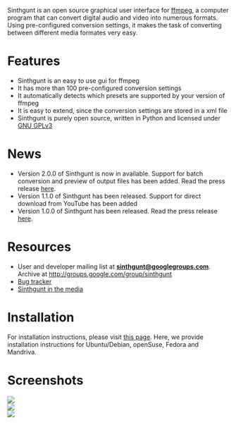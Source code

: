 Sinthgunt is an open source graphical user interface for [ffmpeg](http://www.ffmpeg.org), a computer program that can convert digital audio and video into numerous formats.
Using pre-configured conversion settings, it makes the task of converting between different media formates very easy.
# Features #
  * Sinthgunt is an easy to use gui for ffmpeg
  * It has more than 100 pre-configured conversion settings
  * It automatically detects which presets are supported by your version of ffmpeg
  * It is easy to extend, since the conversion settings are stored in a xml file
  * Sinthgunt is purely open source, written in Python and licensed under [GNU GPLv3](http://code.google.com/p/sinthgunt/wiki/License)
# News #
  * Version 2.0.0 of Sinthgunt is now in available. Support for batch conversion and preview of output files has been added. Read the press release [here](http://code.google.com/p/sinthgunt/wiki/Press_Releases).
  * Version 1.1.0 of Sinthgunt has been released. Support for direct download from YouTube has been added
  * Version 1.0.0 of Sinthgunt has been released. Read the press release [here](http://code.google.com/p/sinthgunt/wiki/Press_Releases).
# Resources #
  * User and developer mailing list at **sinthgunt@googlegroups.com**. Archive at http://groups.google.com/group/sinthgunt
  * [Bug tracker](http://code.google.com/p/sinthgunt/issues/list)
  * [Sinthgunt in the media](http://code.google.com/p/sinthgunt/wiki/sinthgunt_in_the_media)

# Installation #
For installation instructions, please visit [this page](http://code.google.com/p/sinthgunt/wiki/Installation). Here, we provide installation instructions for Ubuntu/Debian, openSuse, Fedora and Mandriva.

# Screenshots #
<img src='http://www.hartvig.de/files/sinthgunt/sinthgunt-2.0.0beta1.png'><br>
<img src='http://www.hartvig.de/files/sinthgunt/sinthgunt-2.0.0beta2.png'><br>
<img src='http://www.hartvig.de/files/sinthgunt/sinthgunt-2.0.0beta3.png'>
